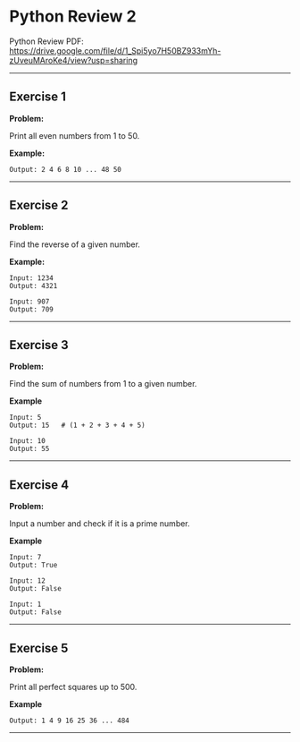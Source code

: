 # Python Review 2

Python Review PDF:
https://drive.google.com/file/d/1_Spi5yo7H50BZ933mYh-zUveuMAroKe4/view?usp=sharing

---

## Exercise 1

**Problem:**

Print all even numbers from 1 to 50.

**Example:**

    Output: 2 4 6 8 10 ... 48 50  

---

## Exercise 2

**Problem:**

Find the reverse of a given number.

**Example:**

    Input: 1234  
    Output: 4321  
    
    Input: 907  
    Output: 709  


---

## Exercise 3

**Problem:**

Find the sum of numbers from 1 to a given number.

**Example**

    Input: 5  
    Output: 15   # (1 + 2 + 3 + 4 + 5)  
    
    Input: 10  
    Output: 55  
    
---

## Exercise 4

**Problem:**

Input a number and check if it is a prime number.

**Example**

    Input: 7  
    Output: True  
    
    Input: 12  
    Output: False
    
    Input: 1  
    Output: False
    
---

## Exercise 5

**Problem:**

Print all perfect squares up to 500.

**Example**

    Output: 1 4 9 16 25 36 ... 484  
---

